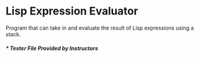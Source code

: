 # Lisp Expression Evaluator

Program that can take in and evaluate the result of Lisp expressions using a stack. 

##### * Tester File Provided by Instructors